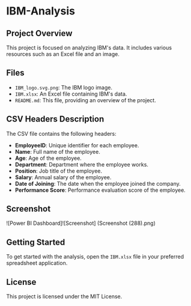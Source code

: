 # IBM-Analysis

## Project Overview
This project is focused on analyzing IBM's data. It includes various resources such as an Excel file and an image.

## Files
- `IBM_logo.svg.png`: The IBM logo image.
- `IBM.xlsx`: An Excel file containing IBM's data.
- `README.md`: This file, providing an overview of the project.

## CSV Headers Description
The CSV file contains the following headers:

- **EmployeeID**: Unique identifier for each employee.
- **Name**: Full name of the employee.
- **Age**: Age of the employee.
- **Department**: Department where the employee works.
- **Position**: Job title of the employee.
- **Salary**: Annual salary of the employee.
- **Date of Joining**: The date when the employee joined the company.
- **Performance Score**: Performance evaluation score of the employee.

## Screenshot
![Power BI Dashboard]![Screenshot] (Screenshot (288).png)

## Getting Started
To get started with the analysis, open the `IBM.xlsx` file in your preferred spreadsheet application.

## License
This project is licensed under the MIT License.
